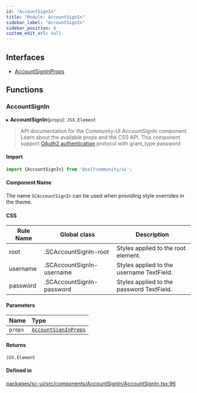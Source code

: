 ```yaml
---
id: "AccountSignIn"
title: "Module: AccountSignIn"
sidebar_label: "AccountSignIn"
sidebar_position: 0
custom_edit_url: null
---
```


## Interfaces

- [AccountSignInProps](../interfaces/AccountSignIn.AccountSignInProps.md)

## Functions

### AccountSignIn

▸ **AccountSignIn**(`props`): `JSX.Element`

> API documentation for the Community-UI AccountSignIn component. Learn about the available props and the CSS API.
> This component support [OAuth2 authentication](https://developers.selfcommunity.com/docs/api/authentication/oauth#password) protocol with grant_type password

#### Import

```jsx
import {AccountSignIn} from '@selfcommunity/ui';
```

#### Component Name

The name `SCAccountSignIn` can be used when providing style overrides in the theme.

#### CSS

|Rule Name|Global class|Description|
|---|---|---|
|root|.SCAccountSignIn-root|Styles applied to the root element.|
|username|.SCAccountSignIn-username|Styles applied to the username TextField.|
|password|.SCAccountSignIn-password|Styles applied to the password TextField.|

#### Parameters

| Name | Type |
| :------ | :------ |
| `props` | [`AccountSignInProps`](../interfaces/AccountSignIn.AccountSignInProps.md) |

#### Returns

`JSX.Element`

#### Defined in

[packages/sc-ui/src/components/AccountSignIn/AccountSignIn.tsx:96](https://github.com/selfcommunity/community-ui/blob/e8a635a/packages/sc-ui/src/components/AccountSignIn/AccountSignIn.tsx#L96)
